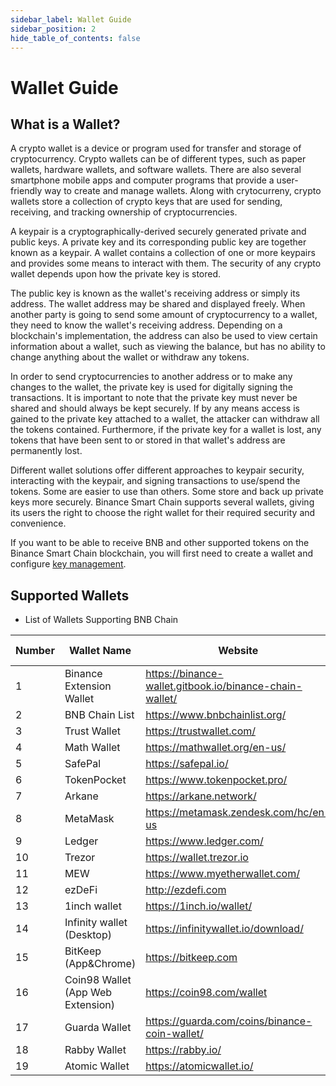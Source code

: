 ```yaml
---
sidebar_label: Wallet Guide
sidebar_position: 2
hide_table_of_contents: false
---
```

# Wallet Guide

## What is a Wallet?
A crypto wallet is a device or program used for transfer and storage of cryptocurrency. Crypto wallets can be of different types, such as paper wallets, hardware wallets, and software wallets. There are also several smartphone mobile apps and computer programs that provide a user-friendly way to create and manage wallets. Along with crytocurreny, crypto wallets store a collection of crypto keys that are used for sending, receiving, and tracking ownership of cryptocurrencies.

A keypair is a cryptographically-derived securely generated private and public keys. A private key and its corresponding public key are together known as a keypair. A wallet contains a collection of one or more keypairs and provides some means to interact with them. The security of any crypto wallet depends upon how the private key is stored.

The public key is known as the wallet's receiving address or simply its address. The wallet address may be shared and displayed freely. When another party is going to send some amount of cryptocurrency to a wallet, they need to know the wallet's receiving address. Depending on a blockchain's implementation, the address can also be used to view certain information about a wallet, such as viewing the balance, but has no ability to change anything about the wallet or withdraw any tokens.

In order to send cryptocurrencies to another address or to make any changes to the wallet, the private key is used for digitally signing the transactions. It is important to note that the private key must never be shared and should always be kept securely. If by any means access is gained to the private key attached to a wallet, the attacker can withdraw all the tokens contained. Furthermore, if the private key for a wallet is lost, any tokens that have been sent to or stored in that wallet's address are permanently lost.

Different wallet solutions offer different approaches to keypair security, interacting with the keypair, and signing transactions to use/spend the tokens. Some are easier to use than others. Some store and back up private keys more securely. Binance Smart Chain supports several wallets, giving its users the right to choose the right wallet for their required security and convenience.

If you want to be able to receive BNB and other supported tokens on the Binance Smart Chain blockchain, you will first need to create a wallet and configure [key management](create-wallet.md).

## Supported Wallets 

* List of Wallets Supporting BNB Chain

| Number | Wallet Name              | Website | Staking Support|
|------ | ------------------- | ------------------------------ |-----|
|1      | Binance Extension Wallet | <https://binance-wallet.gitbook.io/binance-chain-wallet/> | Yes  |
|2      | BNB Chain List | <https://www.bnbchainlist.org/> | No |
|3      | Trust Wallet |<https://trustwallet.com/> | Yes   |
|4      | Math Wallet  |<https://mathwallet.org/en-us/>| Yes  |
|5      | SafePal      |<https://safepal.io/> | No  |
|6      | TokenPocket  |<https://www.tokenpocket.pro/> |  No  |
|7      | Arkane       |<https://arkane.network/>|No|
|8      | MetaMask     |<https://metamask.zendesk.com/hc/en-us>|No|
|9      | Ledger       |<https://www.ledger.com/>|Yes|
|10     | Trezor       |<https://wallet.trezor.io>|No|
|11     | MEW          |<https://www.myetherwallet.com/>|No|
|12     | ezDeFi       |<http://ezdefi.com>|No|
|13     | 1inch wallet |<https://1inch.io/wallet/>|No|
|14     | Infinity wallet (Desktop)| <https://infinitywallet.io/download/> |No|
|15     | BitKeep (App&Chrome)|<https://bitkeep.com>|No|
|16     | Coin98 Wallet (App Web Extension)|<https://coin98.com/wallet>|No|
|17     | Guarda Wallet |<https://guarda.com/coins/binance-coin-wallet/>|No|
|18     | Rabby Wallet |<https://rabby.io/>|No|
|19     | Atomic Wallet | <https://atomicwallet.io/> | Yes |

